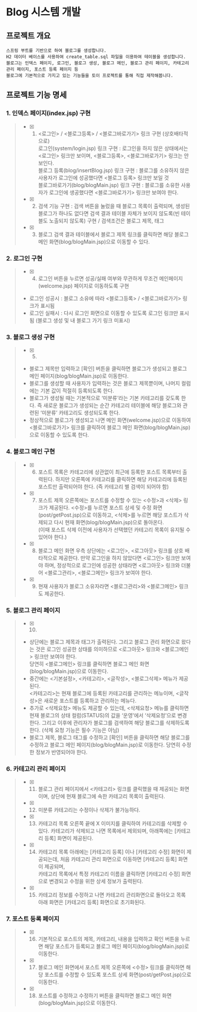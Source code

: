 # Blog 시스템 개발

## 프로젝트 개요
```
스프링 부트를 기반으로 하여 블로그를 생성합니다.
H2 데이터 베이스를 사용하여 create_table.sql 파일을 이용하여 테이블을 생성합니다.
블로그는 인덱스 페이지, 로그인, 블로그 생성, 블로그 메인, 블로그 관리 페이지, 카테고리 관리 페이지, 포스트 등록 페이지 등
블로그에 기본적으로 가지고 있는 기능들을 토이 프로젝트를 통해 직접 제작해봅니다.
```

## 프로젝트 기능 명세
### 1. 인덱스 페이지(index.jsp) 구현
>   - [x] 1) <로그인> / <블로그등록> / <블로그바로가기> 링크 구현 (상호배타적으로)  
로그인(system/login.jsp) 링크 구현 : 로그인을 하지 않은 상태에서는 <로그인> 링크만 보이며, <블로그등록>, <블로그바로가기> 링크는 안보인다.  
블로그 등록(blog/insertBlog.jsp) 링크 구현 : 블로그를 소유하지 않은 사용자가 로그인에 성공했다면 <블로그 등록> 링크만 보일 것  
블로그바로가기(blog/blogMain.jsp) 링크 구현 : 블로그를 소유한 사용자가 로그인에 생공했다면 <블로그바로가기> 링크만 보여야 한다.  
> - [x] 2) 검색 기능 구현 : 검색 버튼을 눌렀을 때 블로그 목록이 출력되며, 생성된 블로그가 하나도 없다면 검색 결과 테이블 자체가 보이지 않도록(빈 테이블도 노출되지 않도록) 구현
/ 검색조건은 블로그 제목, 태그
> - [x] 3) 블로그 검색 결과 테이블에서 블로그 제목 링크를 클릭하면 해당 블로그 메인 화면(blog/blogMain.jsp)으로 이동할 수 있다.

 
### 2. 로그인 구현
> - [x] 4) 로그인 버튼을 누르면 성공/실패 여부와 무관하게 무조건 메인페이지 (welcome.jsp) 페이지로 이동하도록 구현
> - 로그인 성공시 : 블로그 소유에 따라 <블로그등록> / <블로그바로가기> 링크가 표시됨
> - 로그인 실패시 : 다시 로그인 화면으로 이동할 수 있도록 로그인 링크만 표시됨 (블로그 생성 및 내 블로그 가기 링크 미표시)

### 3. 블로그 생성 구현
> - [x] 5)
> - 블로그 제목만 입력하고 [확인] 버튼을 클릭하면 블로그가 생성되고 블로그 메인 페이지(blog/blogMain.jsp)로 이동한다.  
> - 블로그를 생성할 때 사용자가 입력하는 것은 블로그 제목뿐이며, 나머지 컬럼에는 기본 값이 적절히 등록되도록 한다.  
> - 블로그가 생성될 때는 기본적으로 ‘미분류’라는 기본 카테고리를 갖도록 한다. 즉 새로운 블로그가 생성되는 순간 카테고리 테이블에 해당 블로그와 관련된 ‘미분류’ 카테고리도 생성되도록 한다.  
> - 정상적으로 블로그가 생성되고 나면 메인 화면(welcome.jsp)으로 이동하여 <블로그바로가기> 링크를 클릭하여 블로그 메인 화면(blog/blogMain.jsp)으로 이동할 수 있도록 한다.  

### 4. 블로그 메인 구현
> - [x] 6) 포스트 목록은 카테고리에 상관없이 최근에 등록한 포스트 목록부터 출력된다. 하지만 오른쪽에 카테고리를 클릭하면 해당 카테고리에 등록된 포스트만 출력되어야 한다. (즉 카테고리 별 검색이 되어야 함)
> - [x] 7) 포스트 제목 오른쪽에는 포스트를 수정할 수 있는 <수정>과 <삭제> 링크가 제공된다.  <수정>를 누르면 포스트 상세 및 수정 화면(post/getPost.jsp)으로 이동하고, <삭제>를 누르면 해당 포스트가 삭제되고 다시 현재 화면(blog/blogMain.jsp)으로 돌아온다.  
(이때 포스트 삭제 이전에 사용자가 선택했던 카테고리 목록이 유지될 수 있어야 한다.)
> - [x] 8) 블로그 메인 화면 우측 상단에는 <로그인>, <로그아웃> 링크를 상호 배타적으로 제공한다. 만약 로그인을 하지 않았다면 <로그인> 링크만 보여야 하며, 정상적으로 로그인에 성공한 상태라면 <로그아웃> 링크와 더불어 <블로그관리>, <블로그메인> 링크가 보여야 한다.
> - [x] 9) 현재 사용자가 블로그 소유자라면 <블로그관리>와 <블로그메인> 링크도 제공한다.

### 5. 블로그 관리 페이지
> - [x] 10)
> - 상단에는 블로그 제목과 태그가 출력된다. 그리고 블로그 관리 화면으로 왔다는 것은 로그인 성공한 상태를 의미하므로 <로그아웃> 링크와 <블로그메인> 링크만 보여야 한다.  
당연히 <블로그메인> 링크를 클릭하면 블로그 메인 화면(blog/blogMain.jsp)으로 이동한다.
> - 중간에는 <기본설정>, <카테고리>, <글작성>, <블로그삭제> 메뉴가 제공된다.  
<카테고리>는 현재 블로그에 등록된 카테고리를 관리하는 메뉴이며, <글작성>은 새로운 포스트를 등록하고 관리하는 메뉴다. 
> - 추가로 <삭제요청> 메뉴도 제공할 수 있는데, <삭제요청> 메뉴를 클릭하면 현재 블로그의 상태 컬럼(STATUS)의 값을 ‘운영’에서 ‘삭제요청’으로 변경한다. 그리고 이후에 관리자가 블로그를 검색하여 해당 블로그를 삭제하도록 한다. (삭제 요청 기능은 필수 기능은 아님)
> - 블로그 제목, 블로그 태그를 수정하고 [확인] 버튼을 클릭하면 해당 블로그를 수정하고 블로그 메인 페이지(blog/blogMain.jsp)로 이동한다. 당연히 수정한 정보가 반영되어야 한다. 

### 6. 카테고리 관리 페이지
> - [x] 11) 블로그 관리 페이지에서 <카테고리> 링크를 클릭했을 때 제공되는 화면이며, 상단에 현재 블로그에 속한 카테고리 목록이 출력된다.
> - [x] 12) 미분류 카테고리는 수정이나 삭제가 불가능하다.
> - [x] 13) 카테고리 목록 오른쪽 끝에 X 이미지를 클릭하여 카테고리를 삭제할 수 있다. 카테고리가 삭제되고 나면 목록에서 제외되며, 아래쪽에는 [카테고리 등록] 화면이 제공된다.
> - [x] 14) 카테고리 목록 아래에는 [카테고리 등록] 이나 [카테고리 수정] 화면이 제공되는데, 처음 카테고리 관리 화면으로 이동하면 [카테고리 등록] 화면이 제공되며,  
카테고리 목록에서 특정 카테고리 이름을 클릭하면 [카테고리 수정] 화면으로 변경되고 수정을 위한 상세 정보가 출력된다.
> - [x] 15) 카테고리 정보를 수정하고 나면 카테고리 관리화면으로 돌아오고 목록 아래 화면은 [카테고리 등록] 화면으로 초기화된다.

### 7. 포스트 등록 페이지
> - [x] 16) 기본적으로 포스트의 제목, 카테고리, 내용을 입력하고 확인 버튼을 누르면 해당 포스트가 등록되고 블로그 메인 페이지(blog/blogMain.jsp)로 이동한다.
> - [x] 17) 블로그 메인 화면에서 포스트 제목 오른쪽에 <수정> 링크를 클릭하면 해당 포스트를 수정할 수 있도록 포스트 상세 화면(post/getPost.jsp)으로 이동한다.
> - [x] 18) 포스트를 수정하고 수정하기 버튼을 클릭하면 블로그 메인 화면(blog/blogMain.jsp)으로 이동한다.
